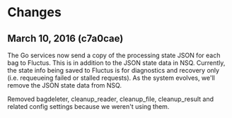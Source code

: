 # Changes

## March 10, 2016 (c7a0cae)

The Go services now send a copy of the processing state JSON for each
bag to Fluctus. This is in addition to the JSON state data in
NSQ. Currently, the state info being saved to Fluctus is for
diagnostics and recovery only (i.e. requeueing failed or stalled
requests). As the system evolves, we'll remove the JSON state data
from NSQ.

Removed bagdeleter, cleanup_reader, cleanup_file, cleanup_result and
related config settings because we weren't using them.
